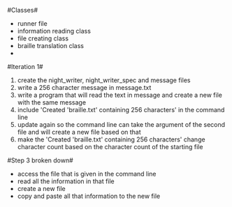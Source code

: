 #Classes#
- runner file
- information reading class
- file creating class
- braille translation class
- 

#Iteration 1#
1. create the night_writer, night_writer_spec and message files
2. write a 256 character message in message.txt
3. write a program that will read the text in message and create a new file with the same message
4. include 'Created 'braille.txt' containing 256 characters' in the command line
5. update again so the command line can take the argument of the second file and will create a new file based on that
6. make the 'Created 'braille.txt' containing 256 characters' change character count based on the character count of the starting file

#Step 3 broken down#
- access the file that is given in the command line
- read all the information in that file
- create a new file
- copy and paste all that information to the new file
